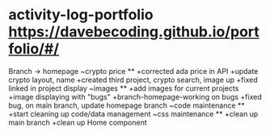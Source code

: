 # activity-log-portfolio      https://davebecoding.github.io/portfolio/#/

Branch -> homepage
		~crypto price
			**
			+corrected ada price in API 
			+update crypto layout, name
			+created third project, crypto search, image up
			+fixed linked in project display
		~images
			**
			+add images for current projects
			+image displaying with "bugs" 
			+branch-homepage-working on bugs
			+fixed bug, on main branch, update homepage branch
		~code maintenance
			**
			+start cleaning up code/data management
		~css maintenance
			**
			+clean up main branch
			+clean up Home component
